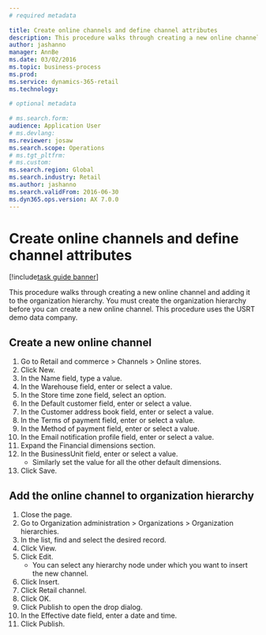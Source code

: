 ```yaml
--- 
# required metadata 
 
title: Create online channels and define channel attributes
description: This procedure walks through creating a new online channel and adding it to the organization hierarchy. 
author: jashanno
manager: AnnBe 
ms.date: 03/02/2016
ms.topic: business-process 
ms.prod:  
ms.service: dynamics-365-retail 
ms.technology:  
 
# optional metadata 
 
# ms.search.form:   
audience: Application User 
# ms.devlang:  
ms.reviewer: josaw
ms.search.scope: Operations 
# ms.tgt_pltfrm:  
# ms.custom:  
ms.search.region: Global
ms.search.industry: Retail
ms.author: jashanno
ms.search.validFrom: 2016-06-30 
ms.dyn365.ops.version: AX 7.0.0 
---
```

# Create online channels and define channel attributes

[!include[task guide banner](../includes/task-guide-banner.md)]

This procedure walks through creating a new online channel and adding it to the organization hierarchy. You must create the organization hierarchy before you can create a new online channel. This procedure uses the USRT demo data company.


## Create a new online channel
1. Go to Retail and commerce > Channels > Online stores.
2. Click New.
3. In the Name field, type a value.
4. In the Warehouse field, enter or select a value.
5. In the Store time zone field, select an option.
6. In the Default customer field, enter or select a value.
7. In the Customer address book field, enter or select a value.
8. In the Terms of payment field, enter or select a value.
9. In the Method of payment field, enter or select a value.
10. In the Email notification profile field, enter or select a value.
11. Expand the Financial dimensions section.
12. In the BusinessUnit field, enter or select a value.
    * Similarly set the value for all the other default dimensions.  
13. Click Save.

## Add the online channel to organization hierarchy
1. Close the page.
2. Go to Organization administration > Organizations > Organization hierarchies.
3. In the list, find and select the desired record.
4. Click View.
5. Click Edit.
    * You can select any hierarchy node under which you want to insert the new channel.  
6. Click Insert.
7. Click Retail channel.
8. Click OK.
9. Click Publish to open the drop dialog.
10. In the Effective date field, enter a date and time.
11. Click Publish.

